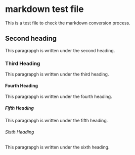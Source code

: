 # markdown test file

This is a test file to check the markdown conversion process.  

## Second heading

This paragrapgh is written under the second heading.  

### Third Heading

This paragrapgh is written under the third heading.  

#### Fourth Heading

This paragrapgh is written under the fourth heading.  


##### Fifth Heading

This paragrapgh is written under the fifth heading.  


###### Sixth Heading

This paragrapgh is written under the sixth heading.  
